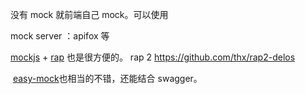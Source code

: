 没有 mock 就前端自己 mock。可以使用 

mock server ：apifox 等

[mockjs]( https://link.juejin.cn/?target=https%3A%2F%2Fgithub.com%2Fbadoo%2FMockJS " https://github.com/badoo/MockJS" ) + [rap]( https://link.juejin.cn/?target=https%3A%2F%2Fgithub.com%2Fthx%2FRAP " https://github.com/thx/RAP" ) 也是很方便的。
rap 2 https://github.com/thx/rap2-delos

 [easy-mock]( https://link.juejin.cn/?target=https%3A%2F%2Feasy-mock.com%2F " https://easy-mock.com/" )也相当的不错，还能结合 swagger。